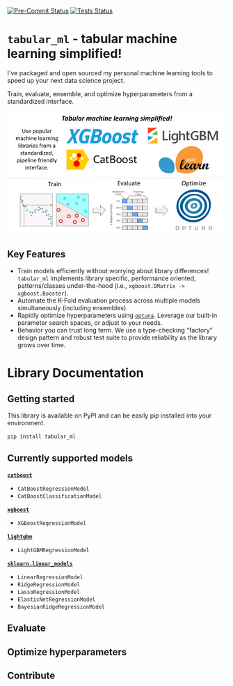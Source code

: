 [![Pre-Commit Status](https://github.com/xaviernogueira/Tabular_ML/actions/workflows/pre-commit.yml/badge.svg)](https://github.com/xaviernogueira/Tabular_ML/actions/workflows/pre-commit.yml)
[![Tests Status](https://github.com/xaviernogueira/Tabular_ML/actions/workflows/tests.yml/badge.svg)](https://github.com/xaviernogueira/Tabular_ML/actions/workflows/tests.yml)

# `tabular_ml` - tabular machine learning simplified!
I've packaged and open sourced my personal machine learning tools to speed up your next data science project.

Train, evaluate, ensemble, and optimize hyperparameters from a standardized interface.

![repo_schematic](images/readme_image.png)

## Key Features
* Train models efficiently without worrying about library differences! `tabular_ml` implements library specific, performance oriented, patterns/classes under-the-hood (i.e., `xgboost.DMatrix -> xgboost.Booster`).
* Automate the K-Fold evaluation process across multiple models simultaneously (including ensembles).
* Rapidly optimize hyperparameters using [`optuna`](https://optuna.org/). Leverage our built-in parameter search spaces, or adjust to your needs.
* Behavior you can trust long term. We use a type-checking "factory" design pattern and robust test suite to provide reliability as the library grows over time.


# Library Documentation

## Getting started
This library is available on PyPI and can be easily pip installed into your environment.
```
pip install tabular_ml
```
## Currently supported models
**[`catboost`](https://catboost.ai/en/docs/)**
* `CatBoostRegressionModel`
* `CatBoostClassificationModel`

**[`xgboost`](https://xgboost.readthedocs.io/en/stable/python/index.html)**
* `XGBoostRegressionModel`

**[`lightgbm`](https://lightgbm.readthedocs.io/en/v3.3.2/)**
* `LightGBMRegressionModel`

**[`sklearn.linear_models`](https://scikit-learn.org/stable/modules/linear_model.html)**
* `LinearRegressionModel`
* `RidgeRegressionModel`
* `LassoRegressionModel`
* `ElasticNetRegressionModel`
* `BayesianRidgeRegressionModel`

## Evaluate

## Optimize hyperparameters

## Contribute
